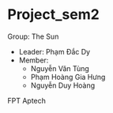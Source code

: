 # Project_sem2
Group: The Sun
  - Leader: Phạm Đắc Dy
  - Member:
    + Nguyễn Văn Tùng
    + Phạm Hoàng Gia Hưng
    + Nguyễn Duy Hoàng


FPT Aptech
